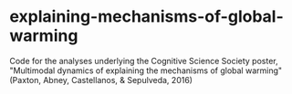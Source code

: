 # explaining-mechanisms-of-global-warming
Code for the analyses underlying the Cognitive Science Society poster, "Multimodal dynamics of explaining the mechanisms of global warming" (Paxton, Abney, Castellanos, &amp; Sepulveda, 2016)
